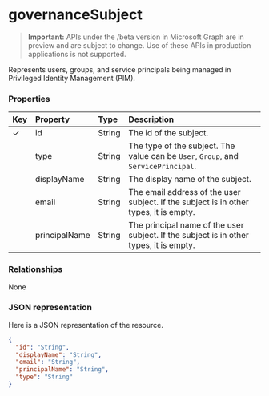 # governanceSubject

> **Important:** APIs under the /beta version in Microsoft Graph are in preview and are subject to change. Use of these APIs in production applications is not supported.

Represents users, groups, and service principals being managed in Privileged Identity Management (PIM).


### Properties
| Key | Property	| Type	     |Description|
|:----|:----------|:----------|:----------|
|✓    |id         |String     | The id of the subject.|
|     |type       |String     |The type of the subject. The value can be ``User``, ``Group``, and ``ServicePrincipal``.|
|     |displayName|String     |The display name of the subject.|
|     |email      |String     |The email address of the user subject. If the subject is in other types, it is empty.|
|     |principalName|String   |The principal name of the user subject. If the subject is in other types, it is empty.|

### Relationships
None


### JSON representation

Here is a JSON representation of the resource.

<!-- {
  "blockType": "resource",
  "optionalProperties": [

  ],
  "@odata.type": "microsoft.graph.governanceSubject"
}-->

```json
{
  "id": "String",  
  "displayName": "String",
  "email": "String",
  "principalName": "String",
  "type": "String"
}

```

<!-- uuid: 8fcb5dbc-d5aa-4681-8e31-b001d5168d79
2015-10-25 14:57:30 UTC -->
<!-- {
  "type": "#page.annotation",
  "description": "governanceSubject",
  "keywords": "",
  "section": "documentation",
  "tocPath": ""
}-->